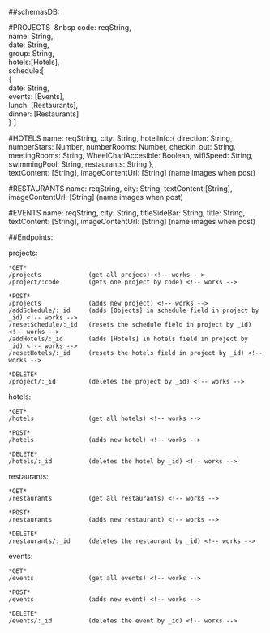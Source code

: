 ##schemasDB:

  #PROJECTS
&nbsp;&nbsp code: reqString,<br/>
    name: String,<br/>
    date: String,<br/>
    group: String,<br/>
    hotels:[Hotels],<br/>
    schedule:[<br/>
      {<br/>
      date: String,<br/>
      events: [Events],<br/>
      lunch: [Restaurants],<br/>
      dinner: [Restaurants]<br/>
      }
    ]
  
  #HOTELS
    name: reqString,
    city: String,
    hotelInfo:{
      direction: String,
      numberStars: Number,
      numberRooms: Number,
      checkin_out: String,
      meetingRooms: String,
      WheelChariAccesible: Boolean,
      wifiSpeed: String,
      swimmingPool: String,
      restaurants: String
    },  
    textContent: [String],
    imageContentUrl: [String]  (name images when post)

  #RESTAURANTS
    name: reqString,
    city: String,
    textContent:[String],
    imageContentUrl: [String]  (name images when post)

  #EVENTS
    name: reqString,
    city: String,
    titleSideBar: String,
    title: String,
    textContent: [String],
    imageContentUrl: [String]  (name images when post)


##Endpoints:
  
  projects:

    *GET*
    /projects             (get all projecs) <!-- works -->
    /project/:code        (gets one project by code) <!-- works -->
    
    *POST*
    /projects             (adds new project) <!-- works -->
    /addSchedule/:_id     (adds [Objects] in schedule field in project by _id) <!-- works -->
    /resetSchedule/:_id   (resets the schedule field in project by _id) <!-- works -->
    /addHotels/:_id       (adds [Hotels] in hotels field in project by  _id) <!-- works --> 
    /resetHotels/:_id     (resets the hotels field in project by _id) <!-- works -->

    *DELETE*
    /project/:_id         (deletes the project by _id) <!-- works -->

  hotels:

    *GET*
    /hotels               (get all hotels) <!-- works -->

    *POST*
    /hotels               (adds new hotel) <!-- works -->

    *DELETE*
    /hotels/:_id          (deletes the hotel by _id) <!-- works -->

  restaurants:

    *GET*
    /restaurants          (get all restaurants) <!-- works -->

    *POST*
    /restaurants          (adds new restaurant) <!-- works -->

    *DELETE*
    /restaurants/:_id     (deletes the restaurant by _id) <!-- works -->

  events:

    *GET*
    /events               (get all events) <!-- works -->

    *POST*
    /events               (adds new event) <!-- works -->

    *DELETE*
    /events/:_id          (deletes the event by _id) <!-- works -->
